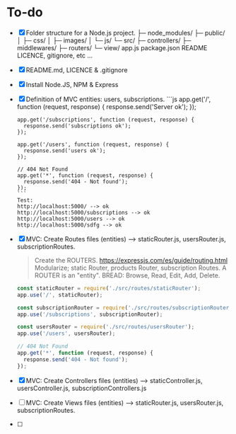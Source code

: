 # To-do

- [x] Folder structure for a Node.js project.
      ├─ node_modules/
      ├─ public/
      │ ├─ css/
      │ ├─ images/
      │ └─ js/
      └─ src/
      ├─ controllers/
      ├─ middlewares/
      ├─ routers/
      └─ view/
      app.js
      package.json
      README
      LICENCE, gitignore, etc ...
- [x] README.md, LICENCE & .gitignore
- [x] Install Node.JS, NPM & Express
- [x] Definition of MVC entities: users, subscriptions.
      ```js
      app.get('/', function (request, response) {
      response.send('Server ok');
      });

      app.get('/subscriptions', function (request, response) {
        response.send('subscriptions ok');
      });

      app.get('/users', function (request, response) {
        response.send('users ok');
      });

      // 404 Not Found
      app.get('*', function (request, response) {
        response.send('404 - Not found');
      });
      ```
      Test:
      http://localhost:5000/ --> ok
      http://localhost:5000/subscriptions --> ok
      http://localhost:5000/users --> ok
      http://localhost:5000/sdfg --> ok

- [x] MVC: Create Routes files (entities) --> staticRouter.js, usersRouter.js, subscriptionRoutes.

  > Create the ROUTERS. https://expressjs.com/es/guide/routing.html
  > Modularize; static Router, products Router, subscription Routes.
  > A ROUTER is an "entity". BREAD: Browse, Read, Edit, Add, Delete.

  ```js
  const staticRouter = require('./src/routes/staticRouter');
  app.use('/', staticRouter);

  const subscriptionRouter = require('./src/routes/subscriptionRouter');
  app.use('/subscriptions', subscriptionRouter);

  const usersRouter = require('./src/routes/usersRouter');
  app.use('/users', usersRouter);

  // 404 Not Found
  app.get('*', function (request, response) {
    response.send('404 - Not found');
  });
  ```

- [x] MVC: Create Controllers files (entities) --> staticController.js, usersController.js, subscriptionControllers.js
- [ ] MVC: Create Views files (entities) --> staticRouter.js, usersRouter.js, subscriptionRoutes.
- [ ]

```

```
